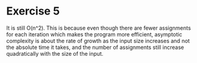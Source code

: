 # Exercise 5

It is still O(n^2). This is because even though there are fewer assignments for each iteration which makes the program more efficient, asymptotic complexity is about the rate of growth as the input size increases and not the absolute time it takes, and the number of assignments still increase quadratically with the size of the input.
